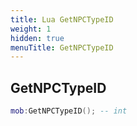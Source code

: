 ```yaml
---
title: Lua GetNPCTypeID
weight: 1
hidden: true
menuTitle: GetNPCTypeID
---
```

## GetNPCTypeID
```lua
mob:GetNPCTypeID(); -- int
```